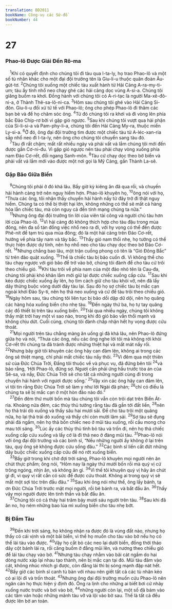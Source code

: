 ```yaml
---
translation: BD2011
bookName: Công-vụ các Sứ-đồ 
bookNumber: 44
---
```


<div class="title"><h1>27</h1><h3>Phao-lô Ðược Giải Ðến Rô-ma</h3></div>
<span class="verse cong_27_1"> <sup>1</sup>Khi có quyết định cho chúng tôi đi tàu qua I-ta-ly, họ trao Phao-lô và một số tù nhân khác cho một đại đội trưởng tên là Giu-li-u thuộc quân đoàn Âu-gút-tơ. </span>
<span class="verse cong_27_2"><sup>2</sup>Chúng tôi xuống một chiếc tàu xuất hành từ Hải Cảng A-ra-my-ti-um; tàu ấy tính nhổ neo chạy ghé các hải cảng dọc vùng A-si-a. Chúng tôi giăng buồm ra khơi. Ðồng hành với chúng tôi có A-ri-tạc là người Ma-xê-đô-ni-a, ở Thành Thê-sa-lô-ni-ca. </span>
<span class="verse cong_27_3"><sup>3</sup>Hôm sau chúng tôi ghé vào Hải Cảng Si-đôn. Giu-li-u đối xử tử tế với Phao-lô; ông cho phép Phao-lô đi thăm các bạn bè và để họ chăm sóc ông. </span>
<span class="verse cong_27_4"><sup>4</sup>Từ đó chúng tôi ra khơi và đi vòng lên phía bắc Ðảo Chíp-rơ bởi vì gặp gió ngược. </span>
<span class="verse cong_27_5"><sup>5</sup>Sau khi chúng tôi vượt qua hải phận của Si-li-si-a và Pam-phy-li-a, chúng tôi đến Hải Cảng My-ra, thuộc miền Ly-si-a. </span>
<span class="verse cong_27_6"><sup>6</sup>Ở đó, ông đại đội trưởng tìm được một chiếc tàu từ A-léc-xan-ria sắp nhổ neo đi I-ta-ly, nên ông cho chúng tôi chuyển sang tàu đó.<br/></span>
<span class="verse cong_27_7"> <sup>7</sup>Tàu đi rất chậm; mất rất nhiều ngày và phải vất vả lắm chúng tôi mới đến được gần Cơ-ni-đu. Vì gặp gió ngược nên tàu phải chạy vòng xuống phía nam Ðảo Cơ-rết, đối ngang Sanh-môn. </span>
<span class="verse cong_27_8"><sup>8</sup>Tàu cứ chạy dọc theo bờ biển và phải vất vả lắm mới vào được một nơi gọi là Mỹ Cảng, gần Thành La-sê.<br/></span>
<div class="title"><h3>Gặp Bão Giữa Biển</h3></div>
<span class="verse cong_27_9"> <sup>9</sup>Chúng tôi phải ở đó khá lâu. Bấy giờ kỳ kiêng ăn đã qua rồi, và chuyến hải hành càng trở nên nguy hiểm hơn. Phao-lô khuyên họ, </span>
<span class="verse cong_27_10"><sup>10</sup>ông nói với họ, “Thưa các ông, tôi nhận thấy chuyến hải hành nầy từ đây trở đi thật nguy hiểm. Chúng ta có thể bị thiệt hại lớn, không những có thể sẽ mất cả hàng hóa lẫn chiếc tàu, mà còn nguy cả đến tính mạng chúng ta nữa.”<br/></span>
<span class="verse cong_27_11"> <sup>11</sup>Nhưng ông đại đội trưởng tin lời của viên tài công và người chủ tàu hơn lời của Phao-lô. </span>
<span class="verse cong_27_12"><sup>12</sup>Vì hải cảng đó không thích hợp cho tàu đậu trong mùa đông, nên đa số tán đồng việc nhổ neo ra đi, với hy vọng có thể đến được Phê-nít để tạm trú qua mùa đông; đó là một hải cảng trên Ðảo Cơ-rết, hướng về phía tây nam và tây bắc. </span>
<span class="verse cong_27_13"><sup>13</sup>Thấy gió nam thổi nhẹ, họ tưởng có thể thực hiện được dự tính, nên họ nhổ neo cho tàu chạy dọc theo bờ Ðảo Cơ-rết. </span>
<span class="verse cong_27_14"><sup>14</sup>Nhưng chẳng bao lâu, một trận cuồng phong có tên là “Gió Ðông Bắc” từ trên đảo quật xuống. </span>
<span class="verse cong_27_15"><sup>15</sup>Thế là chiếc tàu bị bão cuốn đi. Vì không thể cho tàu chạy ngược với gió bão để trở vào bờ, chúng tôi đành để cho tàu cứ trôi theo chiều gió. </span>
<span class="verse cong_27_16"><sup>16</sup>Khi tàu trôi về phía nam của một đảo nhỏ tên là Cau-đa, chúng tôi phải khó khăn lắm mới giữ lại được chiếc xuồng cấp cứu. </span>
<span class="verse cong_27_17"><sup>17</sup>Sau khi kéo được chiếc xuồng ấy lên, họ tìm cách giữ cho tàu khỏi vỡ, nên đã lấy dây thừng buộc vòng dưới đáy tàu lại. Sau đó họ sợ chiếc tàu bị mắc cạn ngoài khơi Ðảo Sy-ti, nên họ thả neo xuống và cứ để tàu trôi theo chiều gió. </span>
<span class="verse cong_27_18"><sup>18</sup>Ngày hôm sau, tàu chúng tôi liên tục bị bão dồi dập dữ dội, nên họ quăng các hàng hóa xuống biển cho nhẹ tàu. </span>
<span class="verse cong_27_19"><sup>19</sup>Ðến ngày thứ ba, họ tự tay quăng các đồ thiết bị trên tàu xuống biển. </span>
<span class="verse cong_27_20"><sup>20</sup>Trải qua nhiều ngày, chúng tôi không thấy mặt trời hay một vì sao nào, trong khi đó gió bão vẫn thổi mạnh và không chịu dứt. Cuối cùng, chúng tôi đành chấp nhận hết hy vọng được cứu thoát.<br/></span>
<span class="verse cong_27_21"> <sup>21</sup>Mọi người trên tàu chẳng màng ăn uống gì đã khá lâu, nên Phao-lô đứng giữa họ và nói, “Thưa các ông, nếu các ông nghe lời tôi mà không rời khỏi Cơ-rết thì chúng ta đã tránh được những thiệt hại và mất mát nầy rồi. </span>
<span class="verse cong_27_22"><sup>22</sup>Nhưng bây giờ tôi khuyên các ông hãy can đảm lên, không ai trong các ông sẽ thiệt mạng, chỉ phải mất chiếc tàu nầy thôi. </span>
<span class="verse cong_27_23"><sup>23</sup>Vì đêm qua một thiên sứ của Ðức Chúa Trời, Ðấng tôi thuộc về và phục vụ, đã đứng bên tôi </span>
<span class="verse cong_27_24"><sup>24</sup>và bảo rằng, ‘Hỡi Phao-lô, đừng sợ. Ngươi cần phải ứng hầu trước tòa án của Sê-sa, và nầy, Ðức Chúa Trời sẽ cho tất cả những người cùng đi trong chuyến hải hành với ngươi được sống.’ </span>
<span class="verse cong_27_25"><sup>25</sup>Vậy xin các ông hãy can đảm lên, vì tôi tin rằng Ðức Chúa Trời sẽ làm y như lời Ngài đã phán; </span>
<span class="verse cong_27_26"><sup>26</sup>chỉ có điều là chúng ta sẽ bị mắc cạn ở một hòn đảo nào đó.”<br/></span>
<span class="verse cong_27_27"> <sup>27</sup>Ðến đêm thứ mười bốn mà tàu chúng tôi vẫn còn trôi dạt trên Biển Át-ria. Khoảng nửa đêm, các thủy thủ tưởng rằng tàu đã gần tới đất liền, </span>
<span class="verse cong_27_28"><sup>28</sup>nên họ thả trái dò xuống và thấy sâu hai mươi sải. Ðể cho tàu trôi một quãng nữa, họ lại thả trái dò xuống và thấy chỉ còn mười lăm sải. </span>
<span class="verse cong_27_29"><sup>29</sup>Sợ tàu sẽ đụng phải đá ngầm, nên họ thả bốn chiếc neo ở mũi tàu xuống, rồi cầu mong cho mau tới sáng. </span>
<span class="verse cong_27_30"><sup>30</sup>Lúc ấy các thủy thủ tính bỏ tàu và trốn đi, nên họ thả chiếc xuồng cấp cứu xuống và lấy cớ là đi thả neo ở đàng mũi tàu. </span>
<span class="verse cong_27_31"><sup>31</sup>Phao-lô nói với ông đại đội trưởng và các binh sĩ, “Nếu những người ấy không ở lại trên tàu, quý ông sẽ không được cứu sống đâu.” </span>
<span class="verse cong_27_32"><sup>32</sup>Các binh sĩ liền cắt đứt những dây buộc chiếc xuồng cấp cứu để nó rớt xuống biển.<br/></span>
<span class="verse cong_27_33"> <sup>33</sup>Bấy giờ trong khi chờ đợi trời sáng, Phao-lô khuyên mọi người nên ăn chút thực phẩm; ông nói, “Hôm nay là ngày thứ mười bốn rồi mà quý vị cứ trông ngóng, nhịn ăn, và không ăn gì. </span>
<span class="verse cong_27_34"><sup>34</sup>Vì thế tôi khuyên quý vị hãy ăn chút gì đi, vì quý vị rất cần có sức để được cứu thoát. Không ai trong quý vị sẽ mất một sợi tóc trên đầu đâu.” </span>
<span class="verse cong_27_35"><sup>35</sup>Sau khi ông nói như thế, ông lấy bánh, tạ ơn Ðức Chúa Trời trước mặt mọi người, rồi bẻ bánh ra, và bắt đầu ăn. </span>
<span class="verse cong_27_36"><sup>36</sup>Thấy vậy mọi người được lên tinh thần và bắt đầu ăn.<br/></span>
<span class="verse cong_27_37"> <sup>37</sup>Chúng tôi có cả thảy hai trăm bảy mươi sáu người trên tàu. </span>
<span class="verse cong_27_38"><sup>38</sup>Sau khi đã ăn no, họ ném những bao lúa mì xuống biển cho tàu nhẹ bớt.<br/></span>
<div class="title"><h3>Bị Ðắm Tàu</h3></div>
<span class="verse cong_27_39"> <sup>39</sup>Ðến khi trời sáng, họ không nhận ra được đó là vùng đất nào, nhưng họ thấy có cái vịnh và một bãi biển, vì thế họ muốn cho tàu vào bờ nếu họ có thể lái tàu vào được. </span>
<span class="verse cong_27_40"><sup>40</sup>Vậy họ cắt bỏ các neo lại dưới biển, đồng thời tháo dây cột bánh lái ra, rồi căng buồm ở đằng mũi lên, và nương theo chiều gió để lái tàu chạy vào bờ. </span>
<span class="verse cong_27_41"><sup>41</sup>Nhưng tàu chạy nhằm vào bãi cát ngầm do hai dòng nước xáp lại nhau tạo thành, nên bị mắc cạn tại đó. Mũi tàu đâm vào cát, không nhúc nhích gì được, còn đằng lái thì bị sóng mạnh đập nát hết. </span>
<span class="verse cong_27_42"><sup>42</sup>Bấy giờ các binh sĩ canh tù bàn với nhau nên giết tất cả các tù nhân kẻo có ai lội đi và trốn thoát. </span>
<span class="verse cong_27_43"><sup>43</sup>Nhưng ông đại đội trưởng muốn cứu Phao-lô nên ngăn cản họ thực hiện ý định đó. Ông ra lịnh cho những ai biết bơi cứ nhảy xuống nước trước và bơi vào bờ, </span>
<span class="verse cong_27_44"><sup>44</sup>những người còn lại, một số đã bám vào các tấm ván hoặc những mảnh tàu vỡ và lội vào bờ sau. Thế là tất cả đều được lên bờ an toàn.<br/></span>
